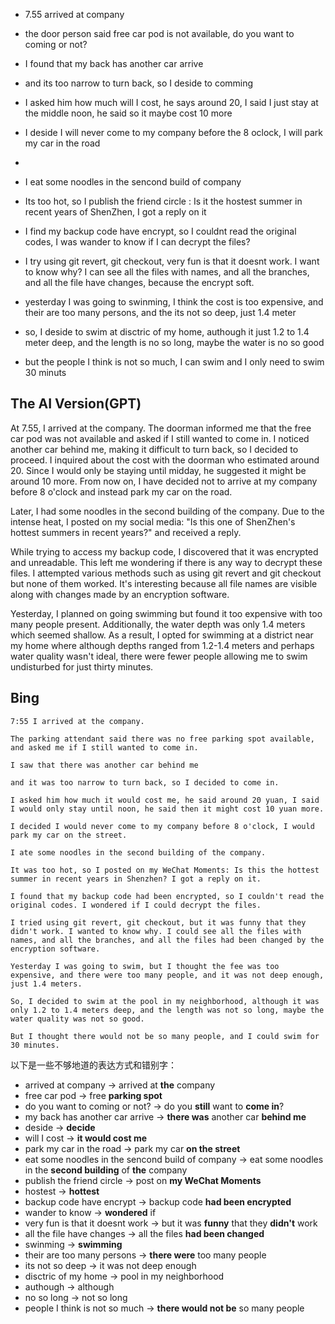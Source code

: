 - 7.55 arrived at company
- the door person said free car pod is not available, do you want to coming or not?
- I found that my back has another car arrive
- and its too narrow to turn back, so I deside to comming
- I asked him how much will I cost, he says around 20, I said I just stay at the middle noon, he said so it maybe cost 10 more
- I deside I will never come to my company before the 8 oclock, I will park my car in the road
- 

- I eat some noodles in the sencond build of company
- Its too hot, so I publish the friend circle : Is it the hostest summer in recent years of ShenZhen, I got a reply on it

- I find my backup code have encrypt, so I couldnt read the original codes, I was wander to know if I can decrypt the files? 
- I try using git revert, git checkout, very fun is that it doesnt work. I want to know why? I can see all the files with names, and all the branches, and all the file have changes, because the encrypt soft.

- yesterday I was going to swinming, I think the cost is too expensive, and their are too many persons, and the its not so deep, just 1.4 meter
- so, I deside to swim at disctric of my home, authough it just 1.2 to 1.4 meter deep, and the length is no so long, maybe the water is no so good
- but the people I think is not so much, I can swim and I only need to swim 30 minuts

## The AI Version(GPT)
At 7.55, I arrived at the company.
The doorman informed me that the free car pod was not available and asked if I still wanted to come in.
I noticed another car behind me, making it difficult to turn back, so I decided to proceed.
I inquired about the cost with the doorman who estimated around 20. Since I would only be staying until midday, he suggested it might be around 10 more.
From now on, I have decided not to arrive at my company before 8 o'clock and instead park my car on the road.

Later, I had some noodles in the second building of the company.
Due to the intense heat, I posted on my social media: "Is this one of ShenZhen's hottest summers in recent years?" and received a reply.

While trying to access my backup code, I discovered that it was encrypted and unreadable. This left me wondering if there is any way to decrypt these files. 
I attempted various methods such as using git revert and git checkout but none of them worked. It's interesting because all file names are visible along with changes made by an encryption software.

Yesterday, I planned on going swimming but found it too expensive with too many people present. Additionally, the water depth was only 1.4 meters which seemed shallow.
As a result, I opted for swimming at a district near my home where although depths ranged from 1.2-1.4 meters and perhaps water quality wasn't ideal,
there were fewer people allowing me to swim undisturbed for just thirty minutes.
## Bing

```
7:55 I arrived at the company.

The parking attendant said there was no free parking spot available, and asked me if I still wanted to come in.

I saw that there was another car behind me

and it was too narrow to turn back, so I decided to come in.

I asked him how much it would cost me, he said around 20 yuan, I said I would only stay until noon, he said then it might cost 10 yuan more.

I decided I would never come to my company before 8 o'clock, I would park my car on the street.

I ate some noodles in the second building of the company.

It was too hot, so I posted on my WeChat Moments: Is this the hottest summer in recent years in Shenzhen? I got a reply on it.

I found that my backup code had been encrypted, so I couldn't read the original codes. I wondered if I could decrypt the files.

I tried using git revert, git checkout, but it was funny that they didn't work. I wanted to know why. I could see all the files with names, and all the branches, and all the files had been changed by the encryption software.

Yesterday I was going to swim, but I thought the fee was too expensive, and there were too many people, and it was not deep enough, just 1.4 meters.

So, I decided to swim at the pool in my neighborhood, although it was only 1.2 to 1.4 meters deep, and the length was not so long, maybe the water quality was not so good.

But I thought there would not be so many people, and I could swim for 30 minutes.
```

以下是一些不够地道的表达方式和错别字：

- arrived at company -> arrived at **the** company
- free car pod -> free **parking spot**
- do you want to coming or not? -> do you **still** want to **come in**?
- my back has another car arrive -> **there was** another car **behind me**
- deside -> **decide**
- will I cost -> **it would cost me**
- park my car in the road -> park my car **on the street**
- eat some noodles in the sencond build of company -> eat some noodles in the **second building** of **the** company
- publish the friend circle -> post on **my WeChat Moments**
- hostest -> **hottest**
- backup code have encrypt -> backup code **had been encrypted**
- wander to know -> **wondered** if
- very fun is that it doesnt work -> but it was **funny** that they **didn't** work
- all the file have changes -> all the files **had been changed**
- swinming -> **swimming**
- their are too many persons -> **there were** too many people
- its not so deep -> it was not deep enough
- disctric of my home -> pool in my neighborhood
- authough -> although
- no so long -> not so long
- people I think is not so much -> **there would not be** so many people